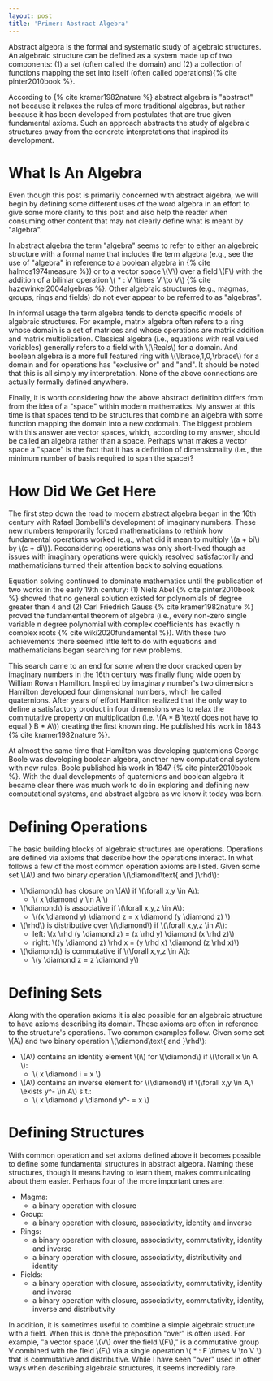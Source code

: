 ```yaml
---
layout: post
title: 'Primer: Abstract Algebra'
---
```


Abstract algebra is the formal and systematic study of algebraic structures. An algebraic structure can be defined as a system made up of two components: (1) a set (often called the domain) and (2) a collection of functions mapping the set into itself (often called operations){% cite pinter2010book %}. 

According to {% cite kramer1982nature %} abstract algebra is "abstract" not because it relaxes the rules of more traditional algebras, but rather because it has been developed from postulates that are true given fundamental axioms. Such an approach abstracts the study of algebraic structures away from the concrete interpretations that inspired its development.

# What Is An Algebra

Even though this post is primarily concerned with abstract algebra, we will begin by defining some different uses of the word algebra in an effort to give some more clarity to this post and also help the reader when consuming other content that may not clearly define what is meant by "algebra".

In abstract algebra the term "algebra" seems to refer to either an algebreic structure with a formal name that includes the term algebra (e.g., see the use of "algebra" in reference to a boolean algebra in {% cite halmos1974measure %}) or to a vector space \\(V\\) over a field \\(F\\) with the addition of a biliniar operation \\( * : V \times V \to V\\) {% cite hazewinkel2004algebras %}. Other algebraic structures (e.g., magmas, groups, rings and fields) do not ever appear to be referred to as "algebras".

In informal usage the term algebra tends to denote specific models of algebraic structures. For example, matrix algebra often refers to a ring whose domain is a set of matrices and whose operations are matrix addition and matrix multiplication. Classical algebra (i.e., equations with real valued variables) generally refers to a field with \\(\Reals\\) for a domain. And boolean algebra is a more full featured ring with \\(\lbrace\,1,0\,\rbrace\\) for a domain and for operations has "exclusive or" and "and". It should be noted that this is all simply my interpretation. None of the above connections are actually formally defined anywhere.

Finally, it is worth considering how the above abstract definition differs from from the idea of a "space" within modern mathematics. My answer at this time is that spaces tend to be structures that combine an algebra with some function mapping the domain into a new codomain. The biggest problem with this answer are vector spaces, which, according to my answer, should be called an algebra rather than a space. Perhaps what makes a vector space a "space" is the fact that it has a definition of dimensionality (i.e., the minimum number of basis required to span the space)?

# How Did We Get Here

The first step down the road to modern abstract algebra began in the 16th century with Rafael Bombelli's development of imaginary numbers. These new numbers temporarily forced mathematicians to rethink how fundamental operations worked (e.g., what did it mean to multiply \\(a + bi\\) by \\(c + di\\)). Reconsidering operations was only short-lived though as issues with imaginary operations were quickly resolved satisfactorily and mathematicians turned their attention back to solving equations.

Equation solving continued to dominate mathematics until the publication of two works in the early 19th century: (1) Niels Abel {% cite pinter2010book %} showed that no general solution existed for polynomials of degree greater than 4 and (2) Carl Friedrich Gauss {% cite kramer1982nature %} proved the fundamental theorem of algebra (i.e., every non-zero single variable n degree polynomial with complex coefficients has exactly n complex roots {% cite wiki2020fundamental %}). With these two achievements there seemed little left to do with equations and mathematicians began searching for new problems.

This search came to an end for some when the door cracked open by imaginary numbers in the 16th century was finally flung wide open by William Rowan Hamilton. Inspired by imaginary number's two dimensions Hamilton developed four dimensional numbers, which he called quaternions. After years of effort Hamilton realized that the only way to define a satisfactory product in four dimensions was to relax the commutative property on multiplication (i.e. \\(A * B \text{ does not have to equal } B * A\\)) creating the first known ring. He published his work in 1843 {% cite kramer1982nature %}. 

At almost the same time that Hamilton was developing quaternions George Boole was developing boolean algebra, another new computational system with new rules. Boole published his work in 1847 {% cite pinter2010book %}. With the dual developments of quaternions and boolean algebra it became clear there was much work to do in exploring and defining new computational systems, and abstract algebra as we know it today was born.

# Defining Operations

The basic building blocks of algebraic structures are operations. Operations are defined via axioms that describe how the operations interact. In what follows a few of the most common operation axioms are listed. Given some set \\(A\\) and two binary operation \\(\diamond\text{ and }\rhd\\):
 * \\(\diamond\\) has closure on \\(A\\) if \\(\forall x,y \in A\\):
   * \\( x \diamond y \in A \\)
 * \\(\diamond\\) is associative if \\(\forall x,y,z \in A\\): 
   * \\((x \diamond y) \diamond z = x \diamond (y \diamond z) \\)
 * \\(\rhd\\) is distributive over \\(\diamond\\) if \\(\forall x,y,z \in A\\):
   * left: \\(x \rhd (y \diamond z) = (x \rhd y) \diamond (x \rhd z)\\)
   * right: \\((y \diamond z) \rhd x = (y \rhd x) \diamond (z \rhd x)\\)
 * \\(\diamond\\) is commutative if \\(\forall x,y,z \in A\\): 
   * \\(y \diamond z = z \diamond y\\)

# Defining Sets

Along with the operation axioms it is also possible for an algebraic structure to have axioms describing its domain. These axioms are often in reference to the structure's operations. Two common examples follow. Given some set \\(A\\) and two binary operation \\(\diamond\text{ and }\rhd\\):
 * \\(A\\) contains an identity element \\(i\\) for \\(\diamond\\) if \\(\forall x \in A \\):
   * \\( x \diamond i = x \\)
 * \\(A\\) contains an inverse element for \\(\diamond\\) if \\(\forall x,y \in A,\ \exists y^- \in A\\) s.t.:
   * \\( x \diamond y \diamond y^- = x \\)

# Defining Structures

With common operation and set axioms defined above it becomes possible to define some fundamental structures in abstract algebra. Naming these structures, though it means having to learn them, makes communicating about them easier. Perhaps four of the more important ones are:
 * Magma: 
   * a binary operation with closure
 * Group: 
   * a binary operation with closure, associativity, identity and inverse
 * Rings:    
   * a binary operation with closure, associativity, commutativity, identity and inverse
   * a binary operation with closure, associativity, distributivity and identity
 * Fields:
   * a binary operation with closure, associativity, commutativity, identity and inverse
   * a binary operation with closure, associativity, commutativity, identity, inverse and distributivity

In addition, it is sometimes useful to combine a simple algebraic structure with a field. When this is done the preposition "over" is often used. For example, "a vector space \\(V\\) over the field \\(F\\)," is a commutative group V combined with the field \\(F\\) via a single operation \\( * : F \times V \to V \\) that is commutative and distributive. While I have seen "over" used in other ways when describing algebraic structures, it seems incredibly rare.
